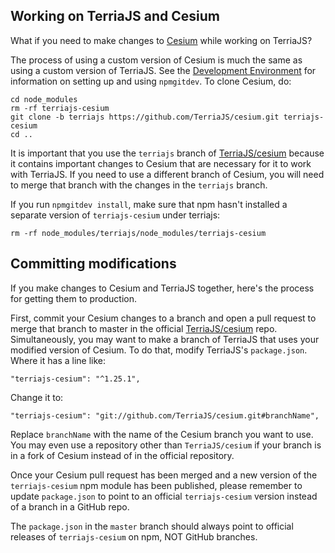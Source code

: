 ## Working on TerriaJS and Cesium

What if you need to make changes to [Cesium](https://github.com/AnalyticalGraphicsInc/cesium) while working on TerriaJS?

The process of using a custom version of Cesium is much the same as using a custom version of TerriaJS.  See the [Development Environment](development-environment.md#building-a-terriamap-against-a-modified-terriajs) for information on setting up and using `npmgitdev`.  To clone Cesium, do:

```
cd node_modules
rm -rf terriajs-cesium
git clone -b terriajs https://github.com/TerriaJS/cesium.git terriajs-cesium
cd ..
```

It is important that you use the `terriajs` branch of [TerriaJS/cesium](https://github.com/TerriaJS/cesium) because it contains important changes to Cesium that are necessary for it to work with TerriaJS.  If you need to use a different branch of Cesium, you will need to merge that branch with the changes in the `terriajs` branch.

If you run `npmgitdev install`, make sure that npm hasn't installed a separate version of `terriajs-cesium` under terriajs:

```
rm -rf node_modules/terriajs/node_modules/terriajs-cesium
```

## Committing modifications

If you make changes to Cesium and TerriaJS together, here's the process for getting them to production.

First, commit your Cesium changes to a branch and open a pull request to merge that branch to master in the official [TerriaJS/cesium](https://github.com/TerriaJS/cesium) repo. Simultaneously, you may want to make a branch of TerriaJS that uses your modified version of Cesium.  To do that, modify TerriaJS's `package.json`.  Where it has a line like:

```
"terriajs-cesium": "^1.25.1",
```

Change it to:

```
"terriajs-cesium": "git://github.com/TerriaJS/cesium.git#branchName",
```

Replace `branchName` with the name of the Cesium branch you want to use.  You may even use a repository other than `TerriaJS/cesium` if your branch is in a fork of Cesium instead of in the official repository.

Once your Cesium pull request has been merged and a new version of the `terriajs-cesium` npm module has been published, please remember to update `package.json` to point to an official `terriajs-cesium` version instead of a branch in a GitHub repo.

The `package.json` in the `master` branch should always point to official releases of `terriajs-cesium` on npm, NOT GitHub branches.
